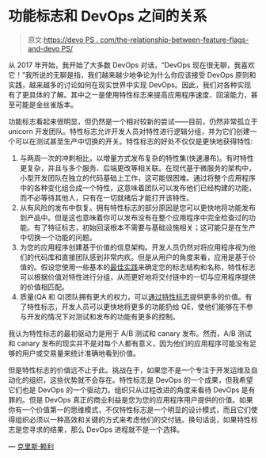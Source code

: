 # 功能标志和 DevOps 之间的关系

> 原文:[https://devo PS . com/the-relationship-between-feature-flags-and-devo PS/](https://devops.com/the-relationship-between-feature-flags-and-devops/)

从 2017 年开始，我开始了大多数 DevOps 对话，“DevOps 现在很无聊，我喜欢它！”我所说的无聊是指，我们越来越少地争论为什么你应该接受 DevOps 原则和实践，越来越多的讨论如何在现实世界中实现 DevOps。因此，我们对各种实现有了更具体的了解。其中之一是使用特性标志来提高应用程序速度、回滚能力，甚至可能是金丝雀版本。

功能标志看起来很明显，但仍然是一个相对较新的尝试——目前，仍然非常孤立于 unicorn 开发团队。特性标志允许开发人员对特性进行逻辑分组，并为它们创建一个可以在测试甚至生产中切换的开关。特性标志的好处不仅仅是更快地获得特性:

1.  与两周一次的冲刺相比，以增量方式发布复杂的特性集(快速瀑布)。有时特性更复杂，并且与多个服务、后端更改等相关联。在现代基于微服务的架构中，小型开发团队在独立的代码基础上工作，这可能很困难。通过将整个应用程序中的各种变化组合成一个特性，这意味着团队可以发布他们已经构建的功能，而不必等待其他人，只有在一切就绪后才能打开该特性。
2.  从有风险的发布中恢复。拥有特性标志的部分原因是您可以更快地将功能发布到产品中。但是这也意味着你可以发布没有在整个应用程序中完全检查过的功能。有了特征标志，初始回滚根本不需要与基础设施相关；这可能只是在生产中切换一个功能的问题。
3.  为您的应用程序创建基于价值的信息架构。开发人员仍然对将应用程序视为他们的代码库和直接团队感到非常内疚。但是从用户的角度来看，应用是基于价值的。假设您使用一些基本的[最佳实践](https://sweetcode.io/best-practices-using-feature-flags/)来确定您的标志结构和名称，特性标志可以根据价值对特性进行分组，从而更好地将交付链中的一切与应用程序提供的价值相匹配。
4.  质量(QA 和 Q)团队拥有更大的权力，可以[通过特性标志](https://devops.com/how-product-managers-can-take-back-control-with-feature-flags/)提供更多的价值。有了特性标志，开发人员可以更快地将更多的功能扔给 QE，使他们能够在不参与开发的情况下对测试和发布的功能有更多的控制。

我认为特性标志的最初驱动力是用于 A/B 测试和 canary 发布。然而，A/B 测试和 canary 发布的现实并不是对每个人都有意义，因为他们的应用程序可能没有足够的用户或交易量来统计准确地看到价值。

但是特性标志的价值远不止于此。挑战在于，如果您不是一个专注于开发运维及自动化的组织，这些优势就不会存在。特性标志是 DevOps 的一个成果，但我希望它们也是 DevOps 的一个驱动力。组织只从过程改进的角度来看待 DevOps 是有罪的。但是 DevOps 真正的商业利益是您为您的应用程序用户提供的价值。如果你有一个价值第一的思维模式，不仅特性标志是一个明显的设计模式，而且它们使得组织必须以一种高效和关键的方式来考虑他们的交付链。换句话说，如果特性标志是您寻求的结果，那么 DevOps 进程就不是一个选择。

— [克里斯·赖利](https://devops.com/author/chrisriley/)